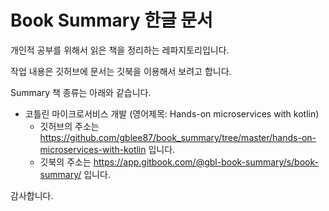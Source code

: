 # Book Summary 한글 문서

개인적 공부를 위해서 읽은 책을 정리하는 레파지토리입니다.

작업 내용은 깃허브에 문서는 깃북을 이용해서 보려고 합니다.

Summary 책 종류는 아래와 같습니다.

- 코틀린 마이크로서비스 개발 (영어제목: Hands-on microservices with kotlin)
  - 깃허브의 주소는 https://github.com/gblee87/book_summary/tree/master/hands-on-microservices-with-kotlin 입니다.
  - 깃북의 주소는 https://app.gitbook.com/@gbl-book-summary/s/book-summary/ 입니다.

감사합니다.
